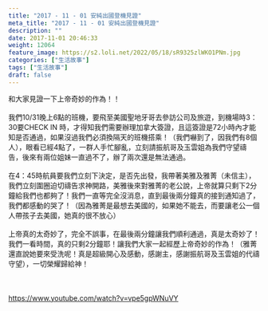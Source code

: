```yaml
---
title: "2017 - 11 - 01 安純出國登機見證"
meta_title: "2017 - 11 - 01 安純出國登機見證"
description: ""
date: 2017-11-01 20:46:33
weight: 12064
feature_image: https://s2.loli.net/2022/05/18/sR9325zlWKO1PNm.jpg
categories: ["生活故事"]
tags: ["生活故事"]
draft: false
---
```


和大家見證一下上帝奇妙的作為！！<br />
<br />
我們10/31晚上6點的班機，要飛至美國聖地牙哥去參訪公司及旅遊，到機場時3：30要CHECK IN 時，才得知我們需要辦理加拿大簽證，且這簽證是72小時內才能知是否通過，如果沒過我們必須換隔天的班機搭乘！（我們嚇到了，因我們有8個人），眼看已經4點了，一群人手忙腳亂，立刻請振航哥及玉雲姐為我們守望禱告，後來有兩位姐妹一直過不了，辦了兩次還是無法通過。<br />
<br />
在4：45時航員要我們立刻下決定，是否先出發，我帶著美雅及雅菁（未信主），我們立刻圍圈迫切禱告求神開路，美雅後來對雅菁的老公說，上帝就算只剩下2分鐘給我們也都夠了！我們一直等完全沒消息，直到最後兩分鐘真的接到通知過了，我們都感動的哭了！（因為雅菁是最想去美國的，如果她不能去，而要讓老公一個人帶孩子去美國，她真的很不放心）<br />
<br />
上帝真的太奇妙了，完全不誤事，在最後兩分鐘讓我們順利通過，真是太奇妙了！我們一看時間，真的只剩2分鐘耶！讓我們大家一起經歷上帝奇妙的作為！（雅菁還直說她要來受洗呢！真是超級開心及感動，感謝主，感謝振航哥及玉雲姐的代禱守望），一切榮耀歸給神！<br />
<br />
&nbsp;<br />
<br />
https://www.youtube.com/watch?v=vpe5gpWNuVY
        